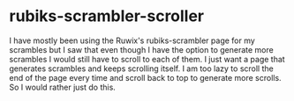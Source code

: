 # rubiks-scrambler-scroller

I have mostly been using the Ruwix's rubiks-scrambler page for my scrambles but I saw that even though I have the option to generate more scrambles I would still have to scroll to each of them. I just want a page that generates scrambles and keeps scrolling itself. I am too lazy to scroll the end of the page every time and scroll back to top to generate more scrolls. So I would rather just do this.
